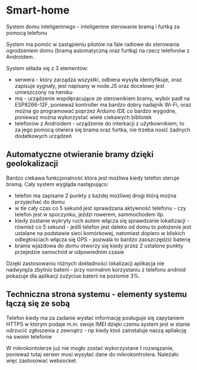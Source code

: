 # Smart-home
System domu inteligentnego - inteligentne sterowanie bramą i furtką za pomocą telefonu

System ma pomóc w zastąpieniu pilotów na fale radiowe do sterowania ogrodzeniem domu (bramą automatyczną oraz furtką) na rzecz telefonów z Androidem.

System składa się z 3 elementów: 
* serwera - który zarządza wszystki, odbiera wysyła identyfikuje, oraz zapisuje sygnały, jest napisany w node.JS oraz docelowo jest umieszczony na heroku
* mq - urządzenie współpracujące ze sterownikiem bramy, wybór padł na ESP8266-12F, ponieważ kontroller ma bardzo dobry nadajnik Wi-Fi, oraz można go programować poprzez Arduino IDE co bardzo wygodne, ponieważ można wykorzystać wiele ciekawych bibliotek
* telefonów z Androidem - urządzenie do interkacji z użytkownikiem, to za jego pomocą otwiera się brama oraz furtka, nie trzeba nosić żadnych dodatkowych urządzeń

## Automatyczne otwieranie bramy dzięki geolokalizacji
Bardzo ciekawa funkcjonalność która jest możliwa kiedy telefon steruje bramą. Cały system wygląda następująco:
* telefon ma zapisane 2 punkty z każdej możliwej drogi którą można przyjechać do domu
* w tle cały czas co 5 sekund jest sprawdzana aktywność telefonu - czy telefon jest w spoczynku, jeździ rowerem, sammochodem itp.
* kiedy zostanie wykryty ruch autem włącza się sprawdzanie lokallizacji - również co 5 sekund - jeślli telefon jest daleko od domu to położenie jest ustalane na podstawie sieci komórkowej, natomiast dopiero w bliskich odległościach włącza się GPS - pozwala to bardzo zaoszczędzić baterię
* brama wjazdowa do domu otworzy się kiedy przez 2 ustalone punkty przejedzie samochód w odpowiednim czasie

Dzięki zastosowaniu różnych dokładności lokalizacji aplikacja nie nadwyręża zbytnio baterii - przy normalnm korzystaniu z telefonu android pokazuje dla aplikacji zużyciue baterii na poziomie 3%.

## Techniczna strona systemu - elementy systemu łączą się ze sobą
Telefon kiedy ma za zadanie wysłać informację posługuje się zapytaniem HTTPS w którym podaje m.in. swoje IMEI dzięki czemu system jest w stanie odrzucić zgłoszenia z zewnątrz - np kiedy ktoś zainstaluje naszą apliakcję na swoim telefonie

W mikrokontolerze już nie mogło zostać wykorzystane t rozwiązanie, ponieważ tutaj serwer musi wysyłać dane do mikrokontrolera. Należało więc zastosować websocket. 
